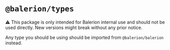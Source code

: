 # `@balerion/types`

⚠️ This package is only intended for Balerion internal use and should not be used directly. New versions might break without any prior notice.

Any type you should be using should be imported from `@balerion/balerion` instead.
